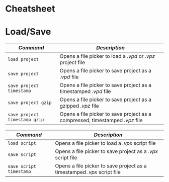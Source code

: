 # Cheatsheet

# Load/Save

| _Command_                     | _Description_                                                                |
|-------------------------------|------------------------------------------------------------------------------|
| `load project`                | Opens a file picker to load a _.vpd_ or _.vpz_ project file                  |
| `save project`                | Opens a file picker to save project as a _.vpd_ file                         |
| `save project timestamp`      | Opens a file picker to save project as a timestamped _.vpd_ file             |
| `save project gzip`           | Opens a file picker to save project as a gzipped _.vpz_ file                 |
| `save project timestamp gzip` | Opens a file picker to save project as a compressed, timestamped _.vpz_ file |


| _Command_                     | _Description_                                                                |
|-------------------------------|------------------------------------------------------------------------------|
| `load script`                 | Opens a file picker to load a _.vpx_ script file                             |
| `save script`                 | Opens a file picker to save project as a _.vpx_ script file                  |
| `save script timestamp`       | Opens a file picker to save project as a timestamped _.vpx_ script file      |

